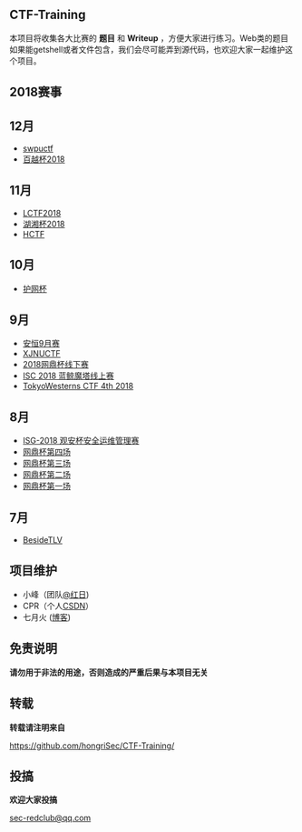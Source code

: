 ## CTF-Training

本项目将收集各大比赛的 **题目** 和 **Writeup** ，方便大家进行练习。Web类的题目如果能getshell或者文件包含，我们会尽可能弄到源代码，也欢迎大家一起维护这个项目。

## 2018赛事
## 12月

- [swpuctf](https://github.com/hongriSec/CTF-Training/tree/master/2018/swpuctf)
- [百越杯2018](https://github.com/hongriSec/CTF-Training/tree/master/2018/%E7%99%BE%E8%B6%8A%E6%9D%AF2018)

## 11月

- [LCTF2018](https://github.com/hongriSec/CTF-Training/tree/master/2018/LCTF2018)
- [湖湘杯2018](https://github.com/hongriSec/CTF-Training/tree/master/2018/%E6%B9%96%E6%B9%98%E6%9D%AF2018)
- [HCTF](https://github.com/hongriSec/CTF-Training/tree/master/2018/hctf)

## 10月

- [护网杯](https://github.com/hongriSec/CTF-Training/tree/master/2018/%E6%8A%A4%E7%BD%91%E6%9D%AF)

## 9月

- [安恒9月赛](https://github.com/hongriSec/CTF-Training/tree/master/2018/安恒9月赛)
- [XJNUCTF](https://github.com/hongriSec/CTF-Training/tree/master/2018/XJNUCTF)
- [2018网鼎杯线下赛](https://github.com/hongriSec/CTF-Training/tree/master/2018/2018网鼎杯线下赛) 
- [ISC 2018 蓝鲸魔塔线上赛](https://github.com/hongriSec/CTF-Training/tree/master/2018/ISC-2018-蓝鲸魔塔线上赛) 
- [TokyoWesterns CTF 4th 2018](https://github.com/hongriSec/CTF-Training/tree/master/2018/TokyoWesterns-CTF-4th-2018) 

## 8月

- [ISG-2018 观安杯安全运维管理赛](https://github.com/hongriSec/CTF-Training/tree/master/2018/ISG-2018%20%E8%A7%82%E5%AE%89%E6%9D%AF%E5%AE%89%E5%85%A8%E8%BF%90%E7%BB%B4%E7%AE%A1%E7%90%86%E8%B5%9B) 
- [网鼎杯第四场](https://github.com/hongriSec/CTF-Training/tree/master/2018/2018%E7%BD%91%E9%BC%8E%E6%9D%AF%E7%AC%AC4%E5%9C%BA) 
- [网鼎杯第三场](https://github.com/hongriSec/CTF-Training/tree/master/2018/2018%E7%BD%91%E9%BC%8E%E6%9D%AF%E7%AC%AC3%E5%9C%BA) 
- [网鼎杯第二场](https://github.com/hongriSec/CTF-Training/tree/master/2018/2018%E7%BD%91%E9%BC%8E%E6%9D%AF%E7%AC%AC2%E5%9C%BA) 
- [网鼎杯第一场](https://github.com/hongriSec/CTF-Training/tree/master/2018/2018%E7%BD%91%E9%BC%8E%E6%9D%AF%E7%AC%AC1%E5%9C%BA) 

## 7月

- [BesideTLV](https://github.com/hongriSec/CTF-Training/tree/master/2018/BesideTLV)

## 项目维护

- 小峰（团队[@红日](http://sec-redclub.com/))
- CPR（个人[CSDN](https://blog.csdn.net/hardhard123)）
- 七月火 ([博客](https://mochazz.github.io/))

## 免责说明

**请勿用于非法的用途，否则造成的严重后果与本项目无关**

## 转载

**转载请注明来自**

https://github.com/hongriSec/CTF-Training/

## 投搞

**欢迎大家投搞**

sec-redclub@qq.com
